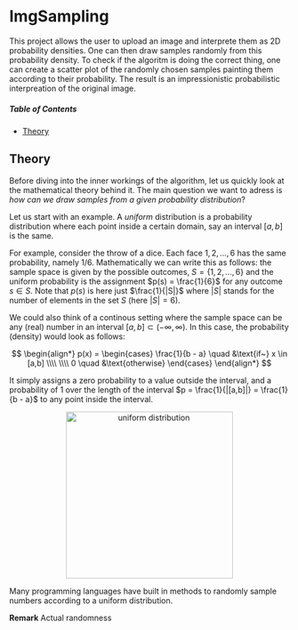# ImgSampling

This project allows the user to upload an image and interprete them as 2D probability densities. One can then draw samples randomly from this probability density. To check if the algoritm is doing the correct thing, one can create a scatter plot of the randomly chosen samples painting them according to their probability. The result is an impressionistic probabilistic interpreation of the original image.

##### Table of Contents
- [Theory](#theory)  
 
## Theory

Before diving into the inner workings of the algorithm, let us quickly look at the mathematical theory behind it. 
The main question we want to adress is _how can we draw samples from a given probability distribution_? 

Let us start with an example.
A _uniform_ distribution is a probability distribution where each point inside a certain domain, say an interval $[a,b]$ is the same. 

For example, consider the throw of a dice. Each face $1,2,\dots,6$ has the same probability, namely $1/6$. 
Mathematically we can write this as follows: the sample space is given by the possible outcomes, $S = \{1,2,\dots,6 \}$ and the uniform probability is the assignment $p(s) = \frac{1}{6}$ for any outcome $s \in S$. Note that $p(s)$ is here just $\frac{1}{|S|}$ where $|S|$ stands for the number of elements in the set $S$ (here $|S| = 6$).

We could also think of a continous setting where the sample space can be any (real) number in an interval $[a,b] \subset (-\infty,\infty)$. 
In this case, the probability (density) would look as follows:

$$
\begin{align*} 
p(x) = \begin{cases} \frac{1}{b - a} \quad &\text{if~} x \in [a,b] \\\\ \\\\ 0 \quad &\text{otherwise} \end{cases} 
\end{align*}
$$

It simply assigns a zero probability to a value outside the interval, and a probability of 1 over the length of the interval $p = \frac{1}{|[a,b]|} = \frac{1}{b - a}$ to any point inside the interval.

<p align="center">
 <img align="top"  src="https://github.com/dHuberYoumans/maths/blob/ImgSampling/img/uniform.png" title="uniform distribution" height=300px width=auto />
</p>

Many programming languages have built in methods to randomly sample numbers according to a uniform distribution. 

**Remark** Actual randomness

